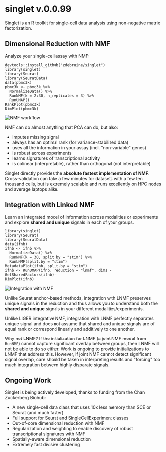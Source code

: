 # singlet v.0.0.99

Singlet is an R toolkit for single-cell data analysis using non-negative matrix factorization.

## Dimensional Reduction with NMF

Analyze your single-cell assay with NMF:

```{R}
devtools::install_github("zdebruine/singlet")
library(singlet)
library(Seurat)
library(SeuratData)
data(pbmc3k)
pbmc3k <- pbmc3k %>% 
  NormalizeData() %>% 
  RunNMF(k = 2:30, n_replicates = 3) %>% 
  RunUMAP()
RankPlot(pbmc3k)
DimPlot(pbmc3k)
```

![NMF workflow](https://github.com/zdebruine/singlet/blob/main/readme_figures/Picture1.png)

NMF can do almost anything that PCA can do, but also:
* imputes missing signal
* always has an optimal rank (for variance-stabilized data)
* uses all the information in your assay (incl. "non-variable" genes)
* is robust across experiments
* learns signatures of transcriptional activity
* is colinear (interpretable), rather than orthogonal (not interpretable)

Singlet directly provides the **absolute fastest implementation of NMF**. Cross-validation can take a few minutes for datasets with a few ten thousand cells, but is extremely scalable and runs excellently on HPC nodes and average laptops alike.

## Integration with Linked NMF

Learn an integrated model of information across modalities or experiments and explore **shared and unique** signals in each of your groups.

```{R}
library(singlet)
library(Seurat)
library(SeuratData)
data(ifnb)
ifnb <- ifnb %>% 
  NormalizeData() %>% 
  RunNMF(k = 30, split.by = "stim") %>% 
  RunLNMF(split.by = "stim")
MetadataPlot(ifnb, split.by = "stim")
ifnb <- RunUMAP(ifnb, reduction = "lnmf", dims = GetSharedFactors(ifnb))
DimPlot(ifnb)
```

![Integration with NMF](https://github.com/zdebruine/singlet/blob/main/readme_figures/Picture2.png)

Unlike Seurat anchor-based methods, integration with LNMF preserves unique signals in the reduction and thus allows you to understand both the **shared and unique** signals in your different modalities/experiments.

Unlike LIGER integrative NMF, integration with LNMF perfectly separates unique signal and does not assume that shared and unique signals are of equal rank or correspond linearly and additively to one another.

Why not LNMF? If the initialization for LNMF (a joint NMF model from `RunNMF`) cannot capture significant overlap between groups, then LNMF will not be able to do so either. Work is ongoing to provide initializations to LNMF that address this. However, if joint NMF cannot detect significant signal overlap, care should be taken in interpreting results and "forcing" too much integration between highly disparate signals.

## Ongoing Work

Singlet is being actively developed, thanks to funding from the Chan Zuckerberg Biohub:

* A new single-cell data class that uses 10x less memory than SCE or Seurat (and much faster)
* Full support for Seurat and SingleCellExperiment classes
* Out-of-core dimensional reduction with NMF
* Regularization and weighting to enable discovery of robust transcriptional signatures with NMF
* Spatially-aware dimensional reduction
* Extremely fast divisive clustering
